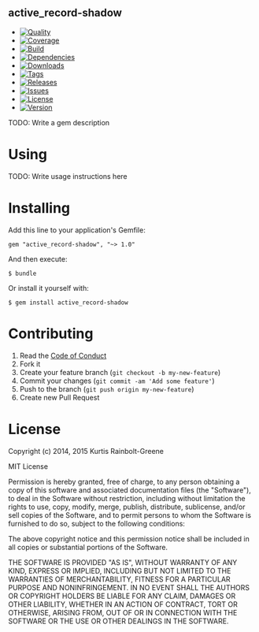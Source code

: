 active_record-shadow
--------------------

  - [![Quality](http://img.shields.io/codeclimate/github/laurelandwolf/active_record-shadow.gem.svg?style=flat-square)](https://codeclimate.com/github/laurelandwolf/active_record-shadow.gem)
  - [![Coverage](http://img.shields.io/codeclimate/coverage/github/laurelandwolf/active_record-shadow.gem.svg?style=flat-square)](https://codeclimate.com/github/laurelandwolf/active_record-shadow.gem)
  - [![Build](http://img.shields.io/travis-ci/laurelandwolf/active_record-shadow.gem.svg?style=flat-square)](https://travis-ci.org/laurelandwolf/active_record-shadow.gem)
  - [![Dependencies](http://img.shields.io/gemnasium/laurelandwolf/active_record-shadow.gem.svg?style=flat-square)](https://gemnasium.com/laurelandwolf/active_record-shadow.gem)
  - [![Downloads](http://img.shields.io/gem/dtv/shadow.svg?style=flat-square)](https://rubygems.org/gems/shadow)
  - [![Tags](http://img.shields.io/github/tag/laurelandwolf/active_record-shadow.gem.svg?style=flat-square)](http://github.com/laurelandwolf/active_record-shadow.gem/tags)
  - [![Releases](http://img.shields.io/github/release/laurelandwolf/active_record-shadow.gem.svg?style=flat-square)](http://github.com/laurelandwolf/active_record-shadow.gem/releases)
  - [![Issues](http://img.shields.io/github/issues/laurelandwolf/active_record-shadow.gem.svg?style=flat-square)](http://github.com/laurelandwolf/active_record-shadow.gem/issues)
  - [![License](http://img.shields.io/badge/license-MIT-brightgreen.svg?style=flat-square)](http://opensource.org/licenses/MIT)
  - [![Version](http://img.shields.io/gem/v/active_record-shadow.svg?style=flat-square)](https://rubygems.org/gems/active_record-shadow)


TODO: Write a gem description


Using
=====

TODO: Write usage instructions here


Installing
==========

Add this line to your application's Gemfile:

    gem "active_record-shadow", "~> 1.0"

And then execute:

    $ bundle

Or install it yourself with:

    $ gem install active_record-shadow


Contributing
============

  1. Read the [Code of Conduct](/CONDUCT.md)
  2. Fork it
  3. Create your feature branch (`git checkout -b my-new-feature`)
  4. Commit your changes (`git commit -am 'Add some feature'`)
  5. Push to the branch (`git push origin my-new-feature`)
  6. Create new Pull Request


License
=======

Copyright (c) 2014, 2015 Kurtis Rainbolt-Greene

MIT License

Permission is hereby granted, free of charge, to any person obtaining
a copy of this software and associated documentation files (the
"Software"), to deal in the Software without restriction, including
without limitation the rights to use, copy, modify, merge, publish,
distribute, sublicense, and/or sell copies of the Software, and to
permit persons to whom the Software is furnished to do so, subject to
the following conditions:

The above copyright notice and this permission notice shall be
included in all copies or substantial portions of the Software.

THE SOFTWARE IS PROVIDED "AS IS", WITHOUT WARRANTY OF ANY KIND,
EXPRESS OR IMPLIED, INCLUDING BUT NOT LIMITED TO THE WARRANTIES OF
MERCHANTABILITY, FITNESS FOR A PARTICULAR PURPOSE AND
NONINFRINGEMENT. IN NO EVENT SHALL THE AUTHORS OR COPYRIGHT HOLDERS BE
LIABLE FOR ANY CLAIM, DAMAGES OR OTHER LIABILITY, WHETHER IN AN ACTION
OF CONTRACT, TORT OR OTHERWISE, ARISING FROM, OUT OF OR IN CONNECTION
WITH THE SOFTWARE OR THE USE OR OTHER DEALINGS IN THE SOFTWARE.
